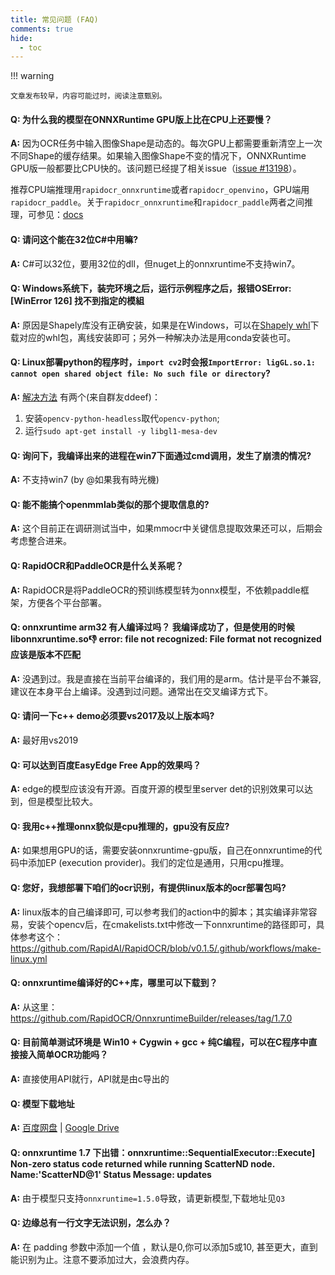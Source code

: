 ```yaml
---
title: 常见问题 (FAQ)
comments: true
hide:
  - toc
---
```


!!! warning

    文章发布较早，内容可能过时，阅读注意甄别。

#### Q: 为什么我的模型在ONNXRuntime GPU版上比在CPU上还要慢？

**A:** 因为OCR任务中输入图像Shape是动态的。每次GPU上都需要重新清空上一次不同Shape的缓存结果。如果输入图像Shape不变的情况下，ONNXRuntime GPU版一般都要比CPU快的。该问题已经提了相关issue（[issue #13198](https://github.com/microsoft/onnxruntime/issues/13198)）。

推荐CPU端推理用`rapidocr_onnxruntime`或者`rapidocr_openvino`，GPU端用`rapidocr_paddle`。关于`rapidocr_onnxruntime`和`rapidocr_paddle`两者之间推理，可参见：[docs](https://rapidai.github.io/RapidOCRDocs/v1.4.4/install_usage/rapidocr_paddle/usage/#_4)

#### Q: 请问这个能在32位C#中用嘛?

**A:** C#可以32位，要用32位的dll，但nuget上的onnxruntime不支持win7。

#### Q: Windows系统下，装完环境之后，运行示例程序之后，报错OSError: [WinError 126] 找不到指定的模組

**A:** 原因是Shapely库没有正确安装，如果是在Windows，可以在[Shapely whl](https://www.lfd.uci.edu/~gohlke/pythonlibs/#shapely)下载对应的whl包，离线安装即可；另外一种解决办法是用conda安装也可。

#### Q: Linux部署python的程序时，`import cv2`时会报`ImportError: ligGL.so.1: cannot open shared object file: No such file or directory`?

**A:** [解决方法](https://stackoverflow.com/a/63978454/3335415
) 有两个(来自群友ddeef)：

  1. 安装`opencv-python-headless`取代`opencv-python`;
  2. 运行`sudo apt-get install -y libgl1-mesa-dev`

#### Q: 询问下，我编译出来的进程在win7下面通过cmd调用，发生了崩溃的情况?

**A:** 不支持win7 (by @如果我有時光機)

#### Q: 能不能搞个openmmlab类似的那个提取信息的?

**A:** 这个目前正在调研测试当中，如果mmocr中关键信息提取效果还可以，后期会考虑整合进来。

#### Q: RapidOCR和PaddleOCR是什么关系呢？

**A:** RapidOCR是将PaddleOCR的预训练模型转为onnx模型，不依赖paddle框架，方便各个平台部署。

#### Q: onnxruntime arm32 有人编译过吗？ 我编译成功了，但是使用的时候libonnxruntime.so:-1: error: file not recognized: File format not recognized  应该是版本不匹配

**A:** 没遇到过。我是直接在当前平台编译的，我们用的是arm。估计是平台不兼容,建议在本身平台上编译。没遇到过问题。通常出在交叉编译方式下。

#### Q: 请问一下c++ demo必须要vs2017及以上版本吗?

**A:** 最好用vs2019

#### Q: 可以达到百度EasyEdge Free App的效果吗？

**A:** edge的模型应该没有开源。百度开源的模型里server det的识别效果可以达到，但是模型比较大。

#### Q: 我用c++推理onnx貌似是cpu推理的，gpu没有反应?

**A:** 如果想用GPU的话，需要安装onnxruntime-gpu版，自己在onnxruntime的代码中添加EP (execution provider)。我们的定位是通用，只用cpu推理。

#### Q: 您好，我想部署下咱们的ocr识别，有提供linux版本的ocr部署包吗?

**A:** linux版本的自己编译即可, 可以参考我们的action中的脚本；其实编译非常容易，安装个opencv后，在cmakelists.txt中修改一下onnxruntime的路径即可，具体参考这个： <https://github.com/RapidAI/RapidOCR/blob/v0.1.5/.github/workflows/make-linux.yml>

#### Q: onnxruntime编译好的C++库，哪里可以下载到？

**A:** 从这里：<https://github.com/RapidOCR/OnnxruntimeBuilder/releases/tag/1.7.0>

#### Q: 目前简单测试环境是  Win10 + Cygwin + gcc + 纯C编程，可以在C程序中直接接入简单OCR功能吗？

**A:** 直接使用API就行，API就是由c导出的

#### Q: 模型下载地址

**A:** [百度网盘](https://pan.baidu.com/s/1PTcgXG2zEgQU6A_A3kGJ3Q?pwd=jhai) | [Google Drive](https://drive.google.com/drive/folders/1x_a9KpCo_1blxH1xFOfgKVkw1HYRVywY?usp=sharing)

#### Q: onnxruntime 1.7 下出错：onnxruntime::SequentialExecutor::Execute] Non-zero status code returned while running ScatterND node. Name:'ScatterND@1' Status Message: updates

**A:** 由于模型只支持`onnxruntime=1.5.0`导致，请更新模型,下载地址见`Q3`

#### Q: 边缘总有一行文字无法识别，怎么办？

**A:** 在 padding 参数中添加一个值 ，默认是0,你可以添加5或10, 甚至更大，直到能识别为止。注意不要添加过大，会浪费内存。
